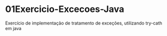 # 01Exercicio-Excecoes-Java
Exercício de implementação de tratamento de exceções, utilizando try-cath em java
